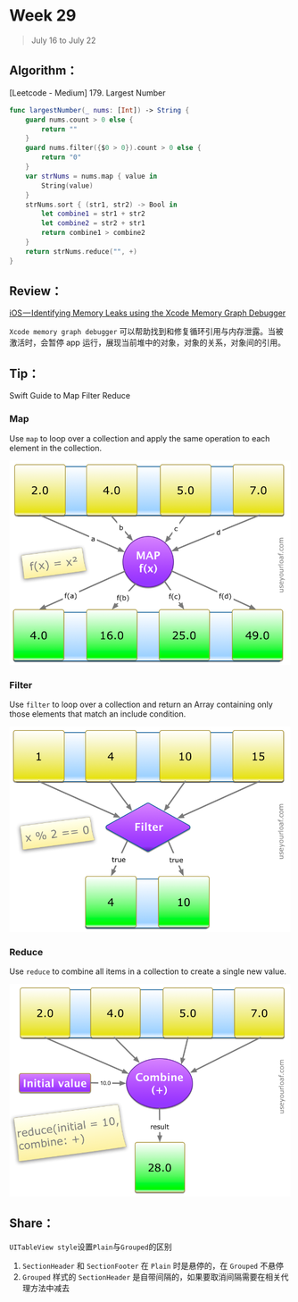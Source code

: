 # Week 29

> July 16 to July 22

## Algorithm：

[Leetcode - Medium] 179. Largest Number

```swift
func largestNumber(_ nums: [Int]) -> String {
    guard nums.count > 0 else {
        return ""
    }
    guard nums.filter({$0 > 0}).count > 0 else {
        return "0"
    }
    var strNums = nums.map { value in
        String(value)
    }
    strNums.sort { (str1, str2) -> Bool in
        let combine1 = str1 + str2
        let combine2 = str2 + str1
        return combine1 > combine2
    }
    return strNums.reduce("", +)
}
```

## Review：

[iOS — Identifying Memory Leaks using the Xcode Memory Graph Debugger](https://medium.com/zendesk-engineering/ios-identifying-memory-leaks-using-the-xcode-memory-graph-debugger-e84f097b9d15)

`Xcode memory graph debugger` 可以帮助找到和修复循环引用与内存泄露。当被激活时，会暂停 app 运行，展现当前堆中的对象，对象的关系，对象间的引用。

## Tip：

Swift Guide to Map Filter Reduce

### Map

Use `map` to loop over a collection and apply the same operation to each element in the collection.

![Map](../images/Map.png)

### Filter
Use `filter` to loop over a collection and return an Array containing only those elements that match an include condition.

![Filter](../images/Filter.png)

### Reduce
Use `reduce` to combine all items in a collection to create a single new value.

![Reduce](../images/Reduce.png)

## Share：

`UITableView style`设置`Plain`与`Grouped`的区别

1. `SectionHeader` 和 `SectionFooter` 在 `Plain` 时是悬停的，在 `Grouped` 不悬停
2. `Grouped` 样式的 `SectionHeader` 是自带间隔的，如果要取消间隔需要在相关代理方法中减去
